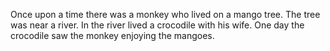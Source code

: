 Once upon a time there was a monkey who lived on a mango tree. The tree was near a river. In the river lived a crocodile with his wife.
One day the crocodile saw the monkey enjoying the mangoes. 